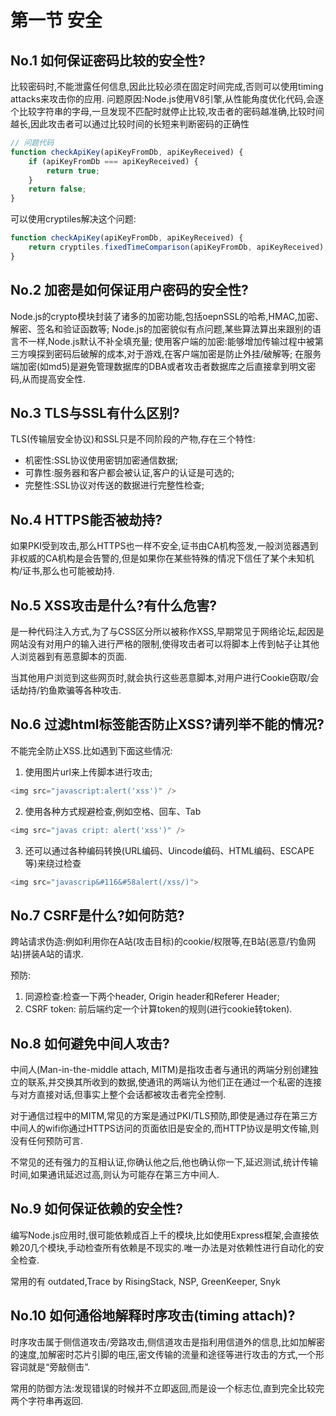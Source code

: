 # 第一节 安全

## No.1 如何保证密码比较的安全性?

比较密码时,不能泄露任何信息,因此比较必须在固定时间完成,否则可以使用timing attacks来攻击你的应用.
问题原因:Node.js使用V8引擎,从性能角度优化代码,会逐个比较字符串的字母,一旦发现不匹配时就停止比较,攻击者的密码越准确,比较时间越长,因此攻击者可以通过比较时间的长短来判断密码的正确性

```js
// 问题代码
function checkApiKey(apiKeyFromDb, apiKeyReceived) {
    if (apiKeyFromDb === apiKeyReceived) {
        return true;
    }
    return false;
}
```

可以使用cryptiles解决这个问题:

```js
function checkApiKey(apiKeyFromDb, apiKeyReceived) {
    return cryptiles.fixedTimeComparison(apiKeyFromDb, apiKeyReceived);
}
```

## No.2 加密是如何保证用户密码的安全性?

Node.js的crypto模块封装了诸多的加密功能,包括oepnSSL的哈希,HMAC,加密、解密、签名和验证函数等;
Node.js的加密貌似有点问题,某些算法算出来跟别的语言不一样,Node.js默认不补全填充量;
使用客户端的加密:能够增加传输过程中被第三方嗅探到密码后破解的成本,对于游戏,在客户端加密是防止外挂/破解等;
在服务端加密(如md5)是避免管理数据库的DBA或者攻击者数据库之后直接拿到明文密码,从而提高安全性.

## No.3 TLS与SSL有什么区别?

TLS(传输层安全协议)和SSL只是不同阶段的产物,存在三个特性:

* 机密性:SSL协议使用密钥加密通信数据;
* 可靠性:服务器和客户都会被认证,客户的认证是可选的;
* 完整性:SSL协议对传送的数据进行完整性检查;

## No.4 HTTPS能否被劫持?

如果PKI受到攻击,那么HTTPS也一样不安全,证书由CA机构签发,一般浏览器遇到非权威的CA机构是会告警的,但是如果你在某些特殊的情况下信任了某个未知机构/证书,那么也可能被劫持.

## No.5 XSS攻击是什么?有什么危害?

是一种代码注入方式,为了与CSS区分所以被称作XSS,早期常见于网络论坛,起因是网站没有对用户的输入进行严格的限制,使得攻击者可以将脚本上传到帖子让其他人浏览器到有恶意脚本的页面.

当其他用户浏览到这些网页时,就会执行这些恶意脚本,对用户进行Cookie窃取/会话劫持/钓鱼欺骗等各种攻击.

## No.6 过滤html标签能否防止XSS?请列举不能的情况?

不能完全防止XSS.比如遇到下面这些情况:

1. 使用图片url来上传脚本进行攻击;

```js
<img src="javascript:alert('xss')" />
```

2. 使用各种方式规避检查,例如空格、回车、Tab

```js
<img src="javas cript: alert('xss')" />
```

3. 还可以通过各种编码转换(URL编码、Uincode编码、HTML编码、ESCAPE等)来绕过检查

```js
<img src="javascrip&#116&#58alert(/xss/)">
```

## No.7 CSRF是什么?如何防范?

跨站请求伪造:例如利用你在A站(攻击目标)的cookie/权限等,在B站(恶意/钓鱼网站)拼装A站的请求.

预防:

1. 同源检查:检查一下两个header, Origin header和Referer Header;
2. CSRF token: 前后端约定一个计算token的规则(进行cookie转token).

## No.8 如何避免中间人攻击?

中间人(Man-in-the-middle attach, MITM)是指攻击者与通讯的两端分别创建独立的联系,并交换其所收到的数据,使通讯的两端认为他们正在通过一个私密的连接与对方直接对话,但事实上整个会话都被攻击者完全控制.

对于通信过程中的MITM,常见的方案是通过PKI/TLS预防,即使是通过存在第三方中间人的wifi你通过HTTPS访问的页面依旧是安全的,而HTTP协议是明文传输,则没有任何预防可言.

不常见的还有强力的互相认证,你确认他之后,他也确认你一下,延迟测试,统计传输时间,如果通讯延迟过高,则认为可能存在第三方中间人.

## No.9 如何保证依赖的安全性?

编写Node.js应用时,很可能依赖成百上千的模块,比如使用Express框架,会直接依赖20几个模块,手动检查所有依赖是不现实的.唯一办法是对依赖性进行自动化的安全检查.

常用的有 outdated,Trace by RisingStack, NSP, GreenKeeper, Snyk

## No.10 如何通俗地解释时序攻击(timing attach)?

时序攻击属于侧信道攻击/旁路攻击,侧信道攻击是指利用信道外的信息,比如加解密的速度,加解密时芯片引脚的电压,密文传输的流量和途径等进行攻击的方式,一个形容词就是“旁敲侧击”.

常用的防御方法:发现错误的时候并不立即返回,而是设一个标志位,直到完全比较完两个字符串再返回.

